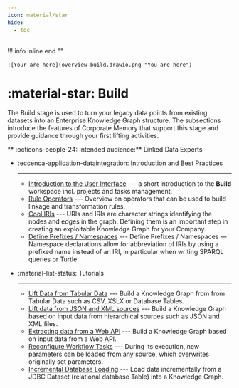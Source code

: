 ```yaml
---
icon: material/star
hide:
  - toc
---
```

!!! info inline end ""

    ![Your are here](overview-build.drawio.png "You are here")

# :material-star: Build

The Build stage is used to turn your legacy data points from existing datasets into an Enterprise Knowledge Graph structure. The subsections introduce the features of Corporate Memory that support this stage and provide guidance through your first lifting activities.

** :octicons-people-24: Intended audience:** Linked Data Experts

<div class="grid cards" markdown>

-   :eccenca-application-dataintegration: Introduction and Best Practices

    ---

    - [Introduction to the User Interface](introduction-to-the-user-interface) --- a short introduction to the **Build** workspace incl. projects and tasks management.
    - [Rule Operators](rule-operators) --- Overview on operators that can be used to build linkage and transformation rules.
    - [Cool IRIs](cool-iris) --- URIs and IRIs are character strings identifying the nodes and edges in the graph. Defining them is an important step in creating an exploitable Knowledge Graph for your Company.
    - [Define Prefixes / Namespaces](./define-prefixes-namespaces) --- Define Prefixes / Namespaces — Namespace declarations allow for abbreviation of IRIs by using a prefixed name instead of an IRI, in particular when writing SPARQL queries or Turtle.

-   :material-list-status: Tutorials

    ---

     - [Lift Data from Tabular Data](lift-data-from-tabular-data-such-as-csv-xslx-or-database-tables) --- Build a Knowledge Graph from from Tabular Data such as CSV, XSLX or Database Tables.
     - [Lift data from JSON and XML sources](lift-data-from-json-and-xml-sources) --- Build a Knowledge Graph based on input data from hierarchical sources such as JSON and XML files.
     - [Extracting data from a Web API](extracting-data-from-a-web-api) --- Build a Knowledge Graph based on input data from a Web API.
     - [Reconfigure Workflow Tasks](workflow-reconfiguration) --- During its execution, new parameters can be loaded from any source, which overwrites originally set parameters.
     - [Incremental Database Loading](loading-jdbc-datasets-incrementally) --- Load data incrementally from a JDBC Dataset (relational database Table) into a Knowledge Graph.

</div>

